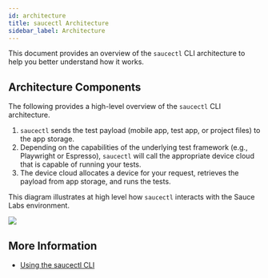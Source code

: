 ```yaml
---
id: architecture
title: saucectl Architecture
sidebar_label: Architecture
---
```


This document provides an overview of the `saucectl` CLI architecture to help you better understand how it works.

## Architecture Components

The following provides a high-level overview of the `saucectl` CLI architecture.

1. `saucectl` sends the test payload (mobile app, test app, or project files) to the app storage.
2. Depending on the capabilities of the underlying test framework (e.g., Playwright or Espresso), `saucectl` will call the appropriate device cloud that is capable of running your tests.
3. The device cloud allocates a device for your request, retrieves the payload from app storage, and runs the tests.

This diagram illustrates at high level how `saucectl` interacts with the Sauce Labs environment.

<img src="/img/saucectl/components.jpg" />

## More Information

- [Using the saucectl CLI](/dev/cli/saucectl)
